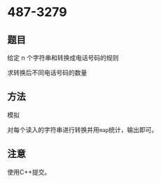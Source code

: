# 487-3279

## 题目

给定 n 个字符串和转换成电话号码的规则

求转换后不同电话号码的数量


## 方法

模拟

对每个读入的字符串进行转换并用`map`统计，输出即可。


## 注意

使用C++提交。
